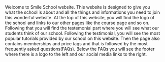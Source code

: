Welcome to Smile School website. This website is designed to give you what the school is about and all the things and informations you need to join this wonderful website. At the top of this website, you will find the logo of the school and links to our other pages like the course page and so on. Following that you will find the testemonial part where you will see what our students think of our school. Following the testimonial, you will see the most popular tutorials provided by our school on this website. Then the page also contains memberships and price tags and that is followed by the most frequently asked questions(FAQs). Below the FAQs you will see the footer where there is a logo to the left and our social media links to the right. 